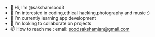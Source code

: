 - 👋 Hi, I’m @sakshamsood3
- 👀 I’m interested in coding,ethical hacking,photography and music :)
- 🌱 I’m currently learning app development
- 💞️ I’m looking to collaborate on projects
- 📫 How to reach me : email: soodsakshamjan@gmail.com

<!---
sakshamsood3/sakshamsood3 is a ✨ special ✨ repository because its `README.md` (this file) appears on your GitHub profile.
You can click the Preview link to take a look at your changes.
--->
